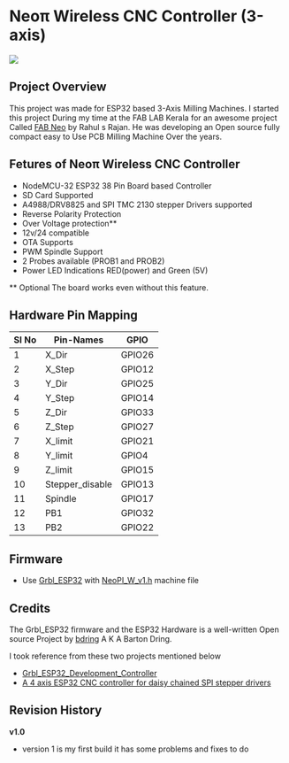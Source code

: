 # Neoπ Wireless CNC Controller (3-axis) 
![](https://github.com/saheenpalayi/NeoPI_Wireless/blob/main/Images/NeoPI-W-v1.0.jpg)
## Project Overview
This project was made for ESP32 based 3-Axis Milling Machines. I started this project During my time at the FAB LAB Kerala for an awesome project Called [FAB Neo](https://fab.cba.mit.edu/classes/865.21/people/rahul/) by Rahul s Rajan. He was developing an Open source fully compact easy to Use PCB Milling Machine Over the years.

## Fetures of Neoπ Wireless CNC Controller
- NodeMCU-32 ESP32 38 Pin  Board based Controller
- SD Card Supported
- A4988/DRV8825 and SPI TMC 2130 stepper Drivers supported
- Reverse Polarity Protection
- Over Voltage protection**
- 12v/24 compatible
- OTA Supports
- PWM Spindle Support
- 2 Probes available (PROB1 and PROB2)
- Power LED Indications RED(power) and Green (5V)

** Optional The board works even without this feature.

## Hardware Pin Mapping

| Sl No | Pin-Names | GPIO |
| --- | --- | --- |
| 1 | X_Dir | GPIO26 |
| 2 | X_Step | GPIO12 |
| 3 | Y_Dir | GPIO25 |
| 4 | Y_Step | GPIO14 |
| 5 | Z_Dir | GPIO33 |
| 6 | Z_Step | GPIO27 |
| 7 | X_limit | GPIO21 |
| 8 | Y_limit | GPIO4 |
| 9 | Z_limit | GPIO15 |
| 10 | Stepper_disable | GPIO13 |
| 11 | Spindle | GPIO17 |
| 12 | PB1 | GPIO32 |
| 13 | PB2 | GPIO22 |


## Firmware

- Use [Grbl_ESP32](https://github.com/bdring/Grbl_Esp32) with [NeoPI_W_v1.h](https://github.com/saheenpalayi/NeoPI_Wireless/blob/main/Firmware/NeoPI_W_v1.h) machine file

## Credits
The Grbl_ESP32 firmware and the ESP32 Hardware is a well-written Open source Project by [bdring](https://github.com/bdring) A K A Barton Dring.

I took reference from these two projects mentioned below
- [Grbl_ESP32_Development_Controller](https://github.com/bdring/Grbl_ESP32_Development_Controller)
- [A 4 axis ESP32 CNC controller for daisy chained SPI stepper drivers](https://github.com/bdring/4_Axis_SPI_CNC#revision-history)
## Revision History
**v1.0**
- version 1 is my first build it has some problems and fixes to do 

